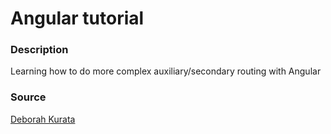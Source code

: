# Angular tutorial
### Description
Learning how to do more complex auxiliary/secondary routing with Angular 
### Source
[Deborah Kurata](https://github.com/DeborahK/Angular-Routing)
